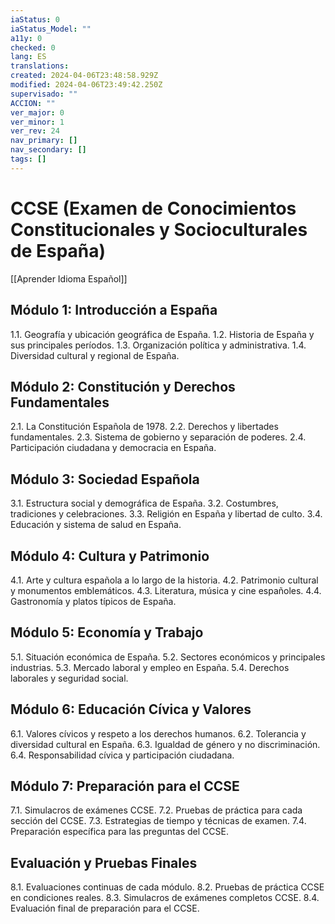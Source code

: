 ```yaml
---
iaStatus: 0
iaStatus_Model: ""
a11y: 0
checked: 0
lang: ES
translations: 
created: 2024-04-06T23:48:58.929Z
modified: 2024-04-06T23:49:42.250Z
supervisado: ""
ACCION: ""
ver_major: 0
ver_minor: 1
ver_rev: 24
nav_primary: []
nav_secondary: []
tags: []
---
```

# CCSE (Examen de Conocimientos Constitucionales y Socioculturales de España)

[[Aprender Idioma Español]]

## Módulo 1: Introducción a España

1.1. Geografía y ubicación geográfica de España.
1.2. Historia de España y sus principales períodos.
1.3. Organización política y administrativa.
1.4. Diversidad cultural y regional de España.

## Módulo 2: Constitución y Derechos Fundamentales

2.1. La Constitución Española de 1978.
2.2. Derechos y libertades fundamentales.
2.3. Sistema de gobierno y separación de poderes.
2.4. Participación ciudadana y democracia en España.

## Módulo 3: Sociedad Española

3.1. Estructura social y demográfica de España.
3.2. Costumbres, tradiciones y celebraciones.
3.3. Religión en España y libertad de culto.
3.4. Educación y sistema de salud en España.

## Módulo 4: Cultura y Patrimonio

4.1. Arte y cultura española a lo largo de la historia.
4.2. Patrimonio cultural y monumentos emblemáticos.
4.3. Literatura, música y cine españoles.
4.4. Gastronomía y platos típicos de España.

## Módulo 5: Economía y Trabajo

5.1. Situación económica de España.
5.2. Sectores económicos y principales industrias.
5.3. Mercado laboral y empleo en España.
5.4. Derechos laborales y seguridad social.

## Módulo 6: Educación Cívica y Valores

6.1. Valores cívicos y respeto a los derechos humanos.
6.2. Tolerancia y diversidad cultural en España.
6.3. Igualdad de género y no discriminación.
6.4. Responsabilidad cívica y participación ciudadana.

## Módulo 7: Preparación para el CCSE

7.1. Simulacros de exámenes CCSE.
7.2. Pruebas de práctica para cada sección del CCSE.
7.3. Estrategias de tiempo y técnicas de examen.
7.4. Preparación específica para las preguntas del CCSE.

## Evaluación y Pruebas Finales

8.1. Evaluaciones continuas de cada módulo.
8.2. Pruebas de práctica CCSE en condiciones reales.
8.3. Simulacros de exámenes completos CCSE.
8.4. Evaluación final de preparación para el CCSE.

